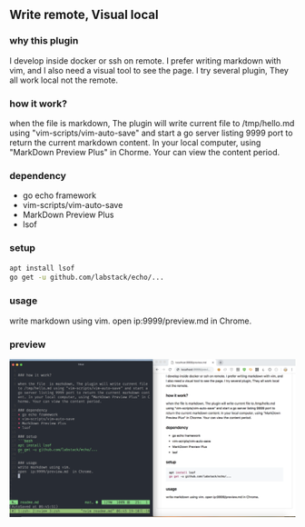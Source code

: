 ## Write remote, Visual local
### why this plugin

I develop inside docker or ssh on remote. I prefer writing markdown with vim, and I also need a visual tool to see the page. I try several plugin, They all work local not the remote.

### how it work?

when the file  is markdown, The plugin will write current file to /tmp/hello.md using "vim-scripts/vim-auto-save" and start a go server listing 9999 port to return the current markdown content. In your local computer, using "MarkDown Preview Plus" in Chorme. Your can view the content period.

### dependency
* go echo framework
* vim-scripts/vim-auto-save
* MarkDown Preview Plus
* lsof

### setup
```bash
apt install lsof
go get -u github.com/labstack/echo/...
```

### usage
write markdown using vim.
open  ip:9999/preview.md  in Chrome.

### preview
![preview img](https://raw.githubusercontent.com/zhoupro/images/master/20181019/preview.png)
